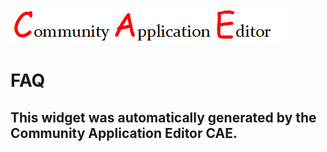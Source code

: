 ![CAE](https://github.com/CAE-Community-Application-Editor/application-Test/blob/gh-pages/frontendComponent-FAQ/img/logo.png)  

FAQ
===================


This widget was automatically generated by the Community Application Editor CAE.  
---------------
